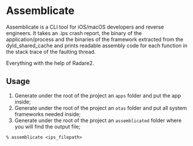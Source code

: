 # Assemblicate

Assemblicate is a CLI tool for iOS/macOS developers and reverse engineers.
It takes an .ips crash report, the binary of the application/process and 
the binaries of the framework extracted from the dyld_shared_cache and
prints readable assembly code for each function in the stack trace of the
faulting thread.

Everything with the help of Radare2.


## Usage

1. Generate under the root of the project an `apps` folder and put the app inside;
2. Generate under the root of the project an `otas` folder and put all system frameworks needed inside;
3. Generate under the root of the project an `assemblicated` folder where you will find the output file;

```% assemblicate <ips_filepath>```
